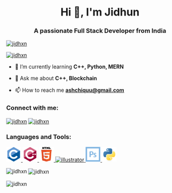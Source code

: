 <h1 align="center">Hi 👋, I'm Jidhun</h1>
<h3 align="center">A passionate Full Stack Developer from India</h3>

<p align="left"> <a href="https://github.com/ryo-ma/github-profile-trophy"><img src="https://github-profile-trophy.vercel.app/?username=jidhxn" alt="jidhxn" /></a> </p>

<p align="left"> <a href="https://twitter.com/jidhxn" target="blank"><img src="https://img.shields.io/twitter/follow/jidhxn?logo=twitter&style=for-the-badge" alt="jidhxn" /></a> </p>

- 🌱 I’m currently learning **C++, Python, MERN**

- 💬 Ask me about **C++, Blockchain**

- 📫 How to reach me **ashchiquu@gmail.com**

<h3 align="left">Connect with me:</h3>
<p align="left">
<a href="https://twitter.com/jidhxn" target="blank"><img align="center" src="https://raw.githubusercontent.com/rahuldkjain/github-profile-readme-generator/master/src/images/icons/Social/twitter.svg" alt="jidhxn" height="30" width="40" /></a>
<a href="https://instagram.com/jidhxn" target="blank"><img align="center" src="https://raw.githubusercontent.com/rahuldkjain/github-profile-readme-generator/master/src/images/icons/Social/instagram.svg" alt="jidhxn" height="30" width="40" /></a>
</p>

<h3 align="left">Languages and Tools:</h3>
<p align="left"> <a href="https://www.cprogramming.com/" target="_blank" rel="noreferrer"> <img src="https://raw.githubusercontent.com/devicons/devicon/master/icons/c/c-original.svg" alt="c" width="40" height="40"/> </a> <a href="https://www.w3schools.com/cpp/" target="_blank" rel="noreferrer"> <img src="https://raw.githubusercontent.com/devicons/devicon/master/icons/cplusplus/cplusplus-original.svg" alt="cplusplus" width="40" height="40"/> </a> <a href="https://www.w3.org/html/" target="_blank" rel="noreferrer"> <img src="https://raw.githubusercontent.com/devicons/devicon/master/icons/html5/html5-original-wordmark.svg" alt="html5" width="40" height="40"/> </a> <a href="https://www.adobe.com/in/products/illustrator.html" target="_blank" rel="noreferrer"> <img src="https://www.vectorlogo.zone/logos/adobe_illustrator/adobe_illustrator-icon.svg" alt="illustrator" width="40" height="40"/> </a> <a href="https://www.photoshop.com/en" target="_blank" rel="noreferrer"> <img src="https://raw.githubusercontent.com/devicons/devicon/master/icons/photoshop/photoshop-line.svg" alt="photoshop" width="40" height="40"/> </a> <a href="https://www.python.org" target="_blank" rel="noreferrer"> <img src="https://raw.githubusercontent.com/devicons/devicon/master/icons/python/python-original.svg" alt="python" width="40" height="40"/> </a> </p>

<p><img align="left" src="https://github-readme-stats.vercel.app/api/top-langs?username=jidhxn&show_icons=true&locale=en&layout=compact" alt="jidhxn" /></p>

<p>&nbsp;<img align="center" src="https://github-readme-stats.vercel.app/api?username=jidhxn&show_icons=true&locale=en" alt="jidhxn" /></p>

<p><img align="center" src="https://github-readme-streak-stats.herokuapp.com/?user=jidhxn&" alt="jidhxn" /></p>
